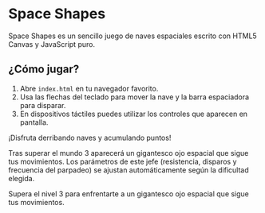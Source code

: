 # Space Shapes

Space Shapes es un sencillo juego de naves espaciales escrito con HTML5 Canvas y JavaScript puro.

## ¿Cómo jugar?

1. Abre `index.html` en tu navegador favorito.
2. Usa las flechas del teclado para mover la nave y la barra espaciadora para disparar.
3. En dispositivos táctiles puedes utilizar los controles que aparecen en pantalla.

¡Disfruta derribando naves y acumulando puntos!

Tras superar el mundo 3 aparecerá un gigantesco ojo espacial que sigue tus movimientos. Los parámetros de este jefe (resistencia, disparos y frecuencia del parpadeo) se ajustan automáticamente según la dificultad elegida.

Supera el nivel 3 para enfrentarte a un gigantesco ojo espacial que sigue tus movimientos.

